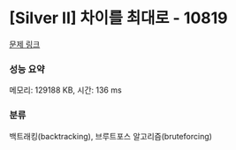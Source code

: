 # [Silver II] 차이를 최대로 - 10819 

[문제 링크](https://www.acmicpc.net/problem/10819) 

### 성능 요약

메모리: 129188 KB, 시간: 136 ms

### 분류

백트래킹(backtracking), 브루트포스 알고리즘(bruteforcing)

